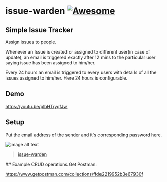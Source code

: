 
# issue-warden [![Awesome](https://cdn.rawgit.com/sindresorhus/awesome/d7305f38d29fed78fa85652e3a63e154dd8e8829/media/badge.svg)](https://github.com/sindresorhus/awesome)

## Simple Issue Tracker 
Assign issues to people.

Whenever an Issue is created or assigned to different user(in case of update), an email is triggered exactly after 12 mins to the particular user saying issue has been assigned to him/her.


Every 24 hours an email is triggered to every users with details of all the issues assigned to him/her. Here 24 hours is configurable.

## Demo
https://youtu.be/plbHTrygfJw

## Setup
Put the email address of the sender and it's corresponding password here.

![image alt text](https://imgur.com/a/KWYnyB0)

<blockquote class="imgur-embed-pub" lang="en" data-id="a/KWYnyB0"><a href="//imgur.com/KWYnyB0">issue-warden</a></blockquote><script async src="//s.imgur.com/min/embed.js" charset="utf-8"></script>
## Example CRUD operations
Get Postman:

https://www.getpostman.com/collections/ffde2219952b3e67930f
